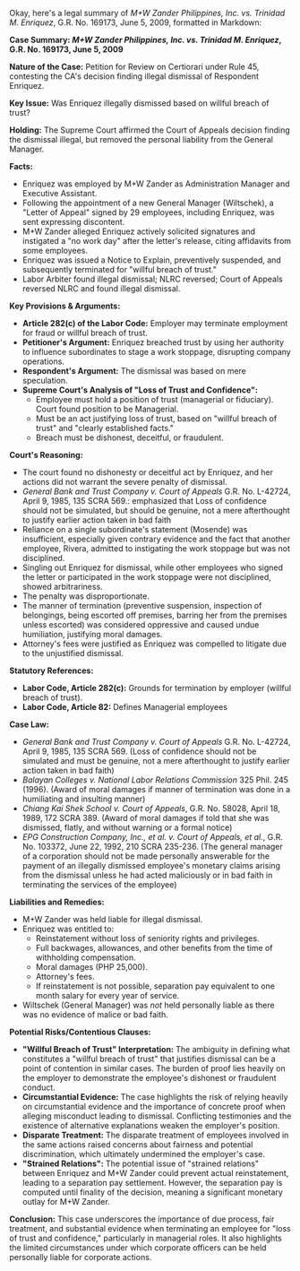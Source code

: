 Okay, here's a legal summary of *M+W Zander Philippines, Inc. vs. Trinidad M. Enriquez*, G.R. No. 169173, June 5, 2009, formatted in Markdown:

**Case Summary: *M+W Zander Philippines, Inc. vs. Trinidad M. Enriquez*, G.R. No. 169173, June 5, 2009**

**Nature of the Case:** Petition for Review on Certiorari under Rule 45, contesting the CA's decision finding illegal dismissal of Respondent Enriquez.

**Key Issue:** Was Enriquez illegally dismissed based on willful breach of trust?

**Holding:** The Supreme Court affirmed the Court of Appeals decision finding the dismissal illegal, but removed the personal liability from the General Manager.

**Facts:**

*   Enriquez was employed by M+W Zander as Administration Manager and Executive Assistant.
*   Following the appointment of a new General Manager (Wiltschek), a "Letter of Appeal" signed by 29 employees, including Enriquez, was sent expressing discontent.
*   M+W Zander alleged Enriquez actively solicited signatures and instigated a "no work day" after the letter's release, citing affidavits from some employees.
*   Enriquez was issued a Notice to Explain, preventively suspended, and subsequently terminated for "willful breach of trust."
*   Labor Arbiter found illegal dismissal; NLRC reversed; Court of Appeals reversed NLRC and found illegal dismissal.

**Key Provisions & Arguments:**

*   **Article 282(c) of the Labor Code:**  Employer may terminate employment for fraud or willful breach of trust.
*   **Petitioner's Argument:**  Enriquez breached trust by using her authority to influence subordinates to stage a work stoppage, disrupting company operations.
*   **Respondent's Argument:**  The dismissal was based on mere speculation.
*   **Supreme Court's Analysis of "Loss of Trust and Confidence":**
    *   Employee must hold a position of trust (managerial or fiduciary). Court found position to be Managerial.
    *   Must be an act justifying loss of trust, based on "willful breach of trust" and "clearly established facts."
    *   Breach must be dishonest, deceitful, or fraudulent.

**Court's Reasoning:**

*   The court found no dishonesty or deceitful act by Enriquez, and her actions did not warrant the severe penalty of dismissal.
*   *General Bank and Trust Company v. Court of Appeals* G.R. No. L-42724, April 9, 1985, 135 SCRA 569.: emphasized that Loss of confidence should not be simulated, but should be genuine, not a mere afterthought to justify earlier action taken in bad faith
*   Reliance on a single subordinate's statement (Mosende) was insufficient, especially given contrary evidence and the fact that another employee, Rivera, admitted to instigating the work stoppage but was not disciplined.
*   Singling out Enriquez for dismissal, while other employees who signed the letter or participated in the work stoppage were not disciplined, showed arbitrariness.
*   The penalty was disproportionate.
*   The manner of termination (preventive suspension, inspection of belongings, being escorted off premises, barring her from the premises unless escorted) was considered oppressive and caused undue humiliation, justifying moral damages.
*   Attorney's fees were justified as Enriquez was compelled to litigate due to the unjustified dismissal.

**Statutory References:**

*   **Labor Code, Article 282(c):**  Grounds for termination by employer (willful breach of trust).
*   **Labor Code, Article 82:** Defines Managerial employees

**Case Law:**

*   *General Bank and Trust Company v. Court of Appeals* G.R. No. L-42724, April 9, 1985, 135 SCRA 569. (Loss of confidence should not be simulated and must be genuine, not a mere afterthought to justify earlier action taken in bad faith)
*   *Balayan Colleges v. National Labor Relations Commission* 325 Phil. 245 (1996). (Award of moral damages if manner of termination was done in a humiliating and insulting manner)
*   *Chiang Kai Shek School v. Court of Appeals*, G.R. No. 58028, April 18, 1989, 172 SCRA 389. (Award of moral damages if told that she was dismissed, flatly, and without warning or a formal notice)
*   *EPG Construction Company, Inc., et al. v. Court of Appeals, et al.*, G.R. No. 103372, June 22, 1992, 210 SCRA 235-236. (The general manager of a corporation should not be made personally answerable for the payment of an illegally dismissed employee's monetary claims arising from the dismissal unless he had acted maliciously or in bad faith in terminating the services of the employee)

**Liabilities and Remedies:**

*   M+W Zander was held liable for illegal dismissal.
*   Enriquez was entitled to:
    *   Reinstatement without loss of seniority rights and privileges.
    *   Full backwages, allowances, and other benefits from the time of withholding compensation.
    *   Moral damages (PHP 25,000).
    *   Attorney's fees.
    *   If reinstatement is not possible, separation pay equivalent to one month salary for every year of service.
*   Wiltschek (General Manager) was *not* held personally liable as there was no evidence of malice or bad faith.

**Potential Risks/Contentious Clauses:**

*   **"Willful Breach of Trust" Interpretation:**  The ambiguity in defining what constitutes a "willful breach of trust" that justifies dismissal can be a point of contention in similar cases.  The burden of proof lies heavily on the employer to demonstrate the employee's dishonest or fraudulent conduct.
*   **Circumstantial Evidence:** The case highlights the risk of relying heavily on circumstantial evidence and the importance of concrete proof when alleging misconduct leading to dismissal.  Conflicting testimonies and the existence of alternative explanations weaken the employer's position.
*   **Disparate Treatment:**  The disparate treatment of employees involved in the same actions raised concerns about fairness and potential discrimination, which ultimately undermined the employer's case.
*   **"Strained Relations":**  The potential issue of "strained relations" between Enriquez and M+W Zander could prevent actual reinstatement, leading to a separation pay settlement. However, the separation pay is computed until finality of the decision, meaning a significant monetary outlay for M+W Zander.

**Conclusion:** This case underscores the importance of due process, fair treatment, and substantial evidence when terminating an employee for "loss of trust and confidence," particularly in managerial roles. It also highlights the limited circumstances under which corporate officers can be held personally liable for corporate actions.

